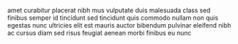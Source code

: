 amet curabitur placerat nibh mus vulputate duis malesuada class sed finibus
semper id tincidunt sed tincidunt quis commodo nullam non quis egestas nunc
ultricies elit est mauris auctor bibendum pulvinar eleifend nibh ac cursus diam
sed risus feugiat aenean morbi finibus eu nunc